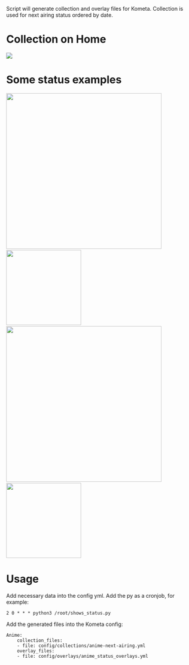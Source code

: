 Script will generate collection and overlay files for Kometa. Collection is used for next airing status ordered by date. 

# Collection on Home
<img src="https://zipline.rlvd.eu/u/eKH4fr.png">

# Some status examples
<img src="https://zipline.rlvd.eu/u/WHsD5C.png" width="415">&nbsp;
<img src="https://zipline.rlvd.eu/u/zIbynV.png" width="200">&nbsp;
<img src="https://zipline.rlvd.eu/u/4bY6B9.png" width="415">&nbsp;
<img src="https://zipline.rlvd.eu/u/ZcWejl.png" width="200">

# Usage
Add necessary data into the config yml. Add the py as a cronjob, for example:

```2 0 * * * python3 /root/shows_status.py```

Add the generated files into the Kometa config:

```
Anime:
    collection_files:
    - file: config/collections/anime-next-airing.yml
    overlay_files:
    - file: config/overlays/anime_status_overlays.yml
```

